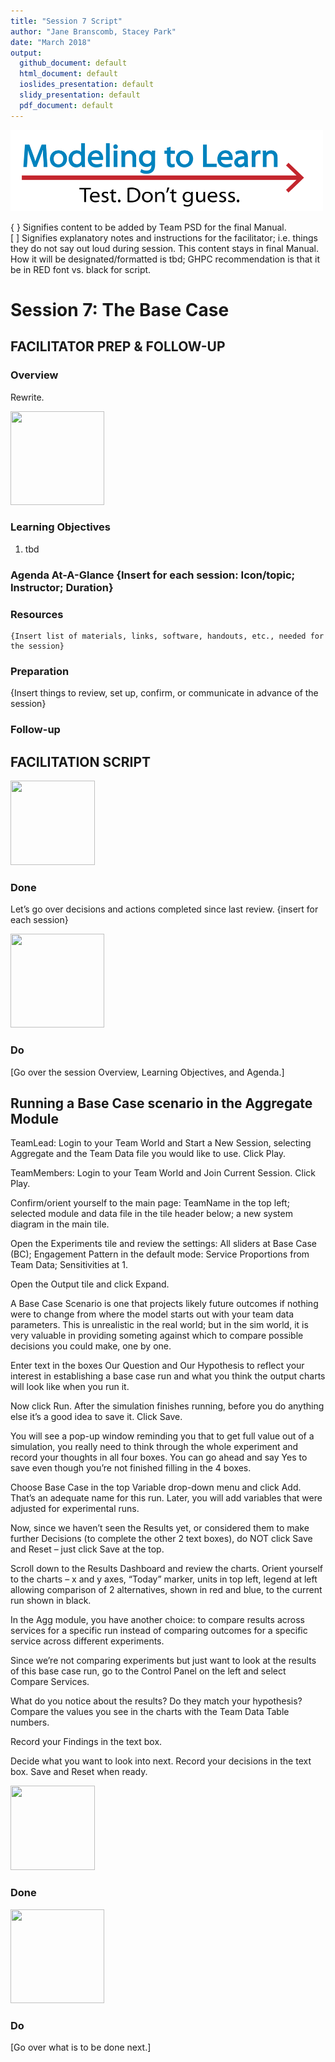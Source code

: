 ```yaml
---
title: "Session 7 Script"
author: "Jane Branscomb, Stacey Park"
date: "March 2018"
output: 
  github_document: default
  html_document: default
  ioslides_presentation: default
  slidy_presentation: default
  pdf_document: default
---
```


<!-- MTL Logo, HTML img tag -->
<img src = "https://raw.githubusercontent.com/lzim/teampsd/teampsd_style/mtl_logo/mtl_testdontguess_sm.png"
     height = "130" width = "500">  
     
{ } Signifies content to be added by Team PSD for the final Manual.  
[ ] Signifies explanatory notes and instructions for the facilitator; i.e. things they do not say out loud during session. This content stays in final Manual. How it will be designated/formatted is tbd; GHPC recommendation is that it be in RED font vs. black for script.  

# Session 7: The Base Case
## FACILITATOR PREP & FOLLOW-UP

### Overview
Rewrite.  

<!-- Learning Objectives Icon -->
<img src = "https://raw.githubusercontent.com/lzim/teampsd/hexagon_icons/np_star_778913_003F72.png"
     height = "150" width = "150"> 

### Learning Objectives  
1.	tbd

### Agenda At-A-Glance {Insert for each session: Icon/topic; Instructor; Duration}

### Resources
	{Insert list of materials, links, software, handouts, etc., needed for the session}

### Preparation
{Insert things to review, set up, confirm, or communicate in advance of the session}

### Follow-up

## FACILITATION SCRIPT

<!-- Done List Icon -->
<img src = "https://raw.githubusercontent.com/lzim/teampsd/hexagon_icons/np_hexagon-check-mark_309690_003F72.png"
     height = "135" width = "135">
     
### Done
Let’s go over decisions and actions completed since last review. {insert for each session}

<!-- Do List Icon -->     
<img src = "https://raw.githubusercontent.com/lzim/teampsd/hexagon_icons/np_synchronize_778914_003F72.png"
     height = "150" width = "150">

### Do
[Go over the session Overview, Learning Objectives, and Agenda.]

## Running a Base Case scenario in the Aggregate Module

TeamLead: Login to your Team World and Start a New Session, selecting Aggregate and the Team Data file you would like to use. Click Play.

TeamMembers: Login to your Team World and Join Current Session. Click Play.

Confirm/orient yourself to the main page: TeamName in the top left; selected module and data file in the tile header below; a new system diagram in the main tile.

Open the Experiments tile and review the settings: All sliders at Base Case (BC); Engagement Pattern in the default mode: Service Proportions from Team Data; Sensitivities at 1.

Open the Output tile and click Expand.

A Base Case Scenario is one that projects likely future outcomes if nothing were to change from where the model starts out with your team data parameters. This is unrealistic in the real world; but in the sim world, it is very valuable in providing someting against which to compare possible decisions you could make, one by one.

Enter text in the boxes Our Question and Our Hypothesis to reflect your interest in establishing a base case run and what you think the output charts will look like when you run it. 

Now click Run. After the simulation finishes running, before you do anything else it’s a good idea to save it. Click Save.

You will see a pop-up window reminding you that to get full value out of a simulation, you really need to think through the whole experiment and record your thoughts in all four boxes. You can go ahead and say Yes to save even though you’re not finished filling in the 4 boxes.

Choose Base Case in the top Variable drop-down menu and click Add. That’s an adequate name for this run. Later, you will add variables that were adjusted for experimental runs. 

Now, since we haven’t seen the Results yet, or considered them to make further Decisions (to complete the other 2 text boxes), do NOT click Save and Reset – just click  Save at the top.

Scroll down to the Results Dashboard and review the charts. Orient yourself to the charts – x and y axes, “Today” marker, units in top left, legend at left allowing comparison of 2 alternatives, shown in red and blue, to the current run shown in black.

In the Agg module, you have another choice: to compare results across services for a specific run instead of comparing outcomes for a specific service across different experiments.

Since we’re not comparing experiments but just want to look at the results of this base case run, go to the Control Panel on the left and select Compare Services.

What do you notice about the results? Do they match your hypothesis? Compare the values you see in the charts with the Team Data Table numbers.

Record your Findings in the text box.

Decide what you want to look into next. Record your decisions in the text box. Save and Reset when ready.

<!-- Done List Icon -->
<img src = "https://raw.githubusercontent.com/lzim/teampsd/hexagon_icons/np_hexagon-check-mark_309690_003F72.png"
     height = "135" width = "135">

### Done

<!-- Do List Icon -->     
<img src = "https://raw.githubusercontent.com/lzim/teampsd/hexagon_icons/np_synchronize_778914_003F72.png"
     height = "150" width = "150">

### Do
[Go over what is to be done next.]
